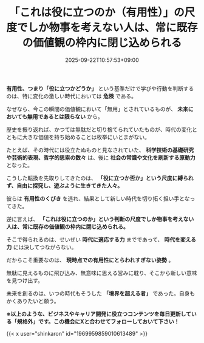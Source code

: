﻿---
title: "「これは役に立つのか（有用性）」の尺度でしか物事を考えない人は、常に既存の価値観の枠内に閉じ込められる"
date: 2025-09-22T10:57:53+09:00
draft: false
---

**有用性、つまり「役に立つかどうか」** という基準だけで学びや行動を判断するのは、特に変化の激しい時代においては **危険** である。

なぜなら、今この瞬間の価値観において「無用」とされているものが、 **未来においても無用であるとは限らない** から。



歴史を振り返れば、かつては無駄だと切り捨てられていたものが、時代の変化とともに大きな価値を持ち始めることは枚挙にいとまがない。

たとえば、その時代には役立たぬものと見なされていた、 **科学技術の基礎研究や芸術的表現、哲学的思索の数々** は、後に **社会の常識や文化を刷新する原動力** となった。



こうした転換を先取りしてきたのは、 **「役に立つか否か」という尺度に縛られず、自由に探究し、遊ぶように生きてきた人々。**

彼らは **有用性のくびき** を逃れ、結果として新しい時代を切り拓く担い手となってきた。



逆に言えば、 **「これは役に立つのか」という判断の尺度でしか物事を考えない人は、常に既存の価値観の枠内に閉じ込められる。**

そこで得られるのは、せいぜい **時代に適応する力** までであって、 **時代を変える力** には決してつながらない。



だからこそ重要なのは、 **現時点での有用性にとらわれすぎない姿勢** 。

無駄に見えるものに飛び込み、無意味に思える営みに耽り、そこから新しい意味を見つけ出す。

未来を創るのは、いつの時代もそうした **「境界を超える者」** であった。自身もかくありたいと願う。



**※以上のような、ビジネスやキャリア開発に役立つコンテンツを毎日更新している「規格外」です。この機会にXと合わせてフォローしておいて下さい！**



{{< x user="shinkaron" id="1969959859010613489" >}}